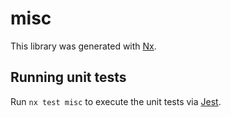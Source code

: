 # misc

This library was generated with [Nx](https://nx.dev).

## Running unit tests

Run `nx test misc` to execute the unit tests via [Jest](https://jestjs.io).
